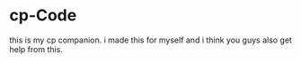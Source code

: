 # cp-Code
this is my cp companion. i made this for myself and i think you guys also get help from this.
